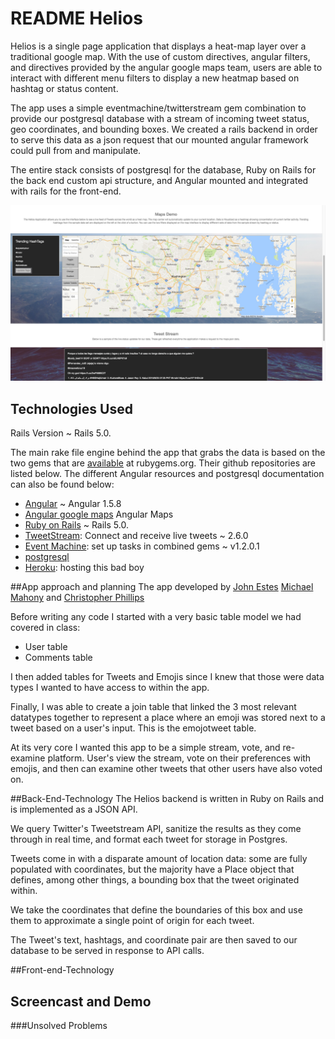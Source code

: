 # README Helios

Helios is a single page application that displays a heat-map layer over a traditional google map. With the use of custom directives, angular filters, and directives provided by the angular google maps team, users are able to interact with different menu filters to display a new heatmap based on hashtag or status content.

The app uses a simple eventmachine/twitterstream gem combination to
provide our postgresql database with a stream of incoming tweet status, geo coordinates, and bounding boxes. We created a rails backend in order to serve this data as a json request that our mounted angular framework could pull from and manipulate.

The entire stack consists of postgresql for the database, Ruby on Rails for the back end custom api structure, and Angular mounted and integrated with rails for the front-end.

![ScreenShot](helois.jpg)

## Technologies Used
Rails Version ~ Rails 5.0.

The main rake file engine behind the app that grabs the data is based on the two gems that are [available](rubygems.org) at rubygems.org. Their github repositories are listed below. The different Angular resources and postgresql documentation can also be found below:
* [Angular](https://angularjs.org/) ~ Angular 1.5.8
* [Angular google maps](http://angular-ui.github.io/angular-google-maps/#!/) Angular Maps
* [Ruby on Rails](https://github.com/rails/rails) ~ Rails 5.0.
* [TweetStream](https://github.com/tweetstream/tweetstream): Connect and receive live tweets  ~ 2.6.0
* [Event Machine](https://github.com/eventmachine/eventmachine): set up tasks in combined gems ~ v1.2.0.1
* [postgresql](https://www.postgresql.org/)
* [Heroku](http://www.heroku.com/): hosting this bad boy

##App approach and planning
The app developed by [John Estes](https://github.com/johnestes4) [Michael Mahony](https://github.com/michaelmahony) and [Christopher Phillips](https://github.com/chris-A-phillips)

Before writing any code
I started with a very basic table model we had covered in class:

* User table
* Comments table

I then added tables for Tweets and Emojis since I knew that those were data types I wanted to have access to within the app.

Finally, I was able to create a join table that linked the 3 most relevant datatypes together to represent a place where an emoji was stored next to a tweet based on a user's input. This is the emojotweet table.

At its very core I wanted this app to be a simple stream, vote, and re-examine platform. User's view the stream, vote on their preferences with emojis, and then can examine other tweets that other users have also voted on.

##Back-End-Technology
The Helios backend is written in Ruby on Rails and is implemented as a JSON API. 

We query Twitter's Tweetstream API, sanitize the results as they come through in real time, and format each tweet for storage in Postgres. 

Tweets come in with a disparate amount of location data: some are fully populated with coordinates, but the majority have a Place object that defines, among other things, a bounding box that the tweet originated within.
 
We take the coordinates that define the boundaries of this box and use them to approximate a single point of origin for each tweet.

The Tweet's text, hashtags, and coordinate pair are then saved to our database to be served in response to API calls.

##Front-end-Technology


## Screencast and Demo

###Unsolved Problems
